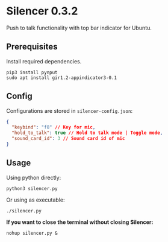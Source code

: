 # Silencer 0.3.2

Push to talk functionality with top bar indicator for Ubuntu.

## Prerequisites

Install required dependencies.

```shell script
pip3 install pynput
sudo apt install gir1.2-appindicator3-0.1
```

## Config
Configurations are stored in `silencer-config.json`:
```json
{
  "keybind": "f8" // Key for mic,
  "hold_to_talk": true // Hold to talk mode | Toggle mode,
  "sound_card_id": 3 // Sound card id of mic
}
```

## Usage

Using python directly:
```shell script
python3 silencer.py
```
Or using as executable:
```shell script
./silencer.py
```

**If you want to close the terminal without closing Silencer:**
```shell script
nohup silencer.py &
```
